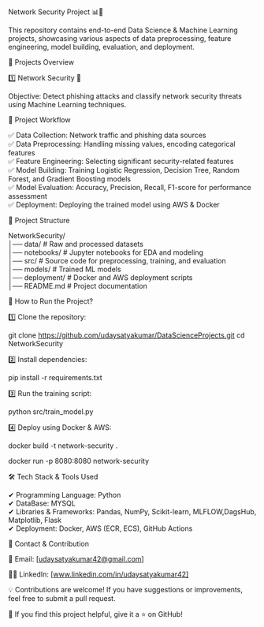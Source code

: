 
Network Security Project 📊🚀

This repository contains end-to-end Data Science & Machine Learning projects, showcasing various aspects of data preprocessing, feature engineering, model building, evaluation, and deployment.

📁 Projects Overview

1️⃣ Network Security 🔐

Objective: Detect phishing attacks and classify network security threats using Machine Learning techniques.

🔹 Project Workflow

✅ Data Collection: Network traffic and phishing data sources  
✅ Data Preprocessing: Handling missing values, encoding categorical features  
✅ Feature Engineering: Selecting significant security-related features  
✅ Model Building: Training Logistic Regression, Decision Tree, Random Forest, and Gradient Boosting models  
✅ Model Evaluation: Accuracy, Precision, Recall, F1-score for performance assessment  
✅ Deployment: Deploying the trained model using AWS & Docker  

📂 Project Structure

NetworkSecurity/  
│── data/ # Raw and processed datasets  
│── notebooks/ # Jupyter notebooks for EDA and modeling  
│── src/ # Source code for preprocessing, training, and evaluation  
│── models/ # Trained ML models  
│── deployment/ # Docker and AWS deployment scripts  
│── README.md # Project documentation  

🚀 How to Run the Project?

1️⃣ Clone the repository:

git clone https://github.com/udaysatyakumar/DataScienceProjects.git cd NetworkSecurity

2️⃣ Install dependencies:

pip install -r requirements.txt

3️⃣ Run the training script:

python src/train_model.py

4️⃣ Deploy using Docker & AWS:

docker build -t network-security .

docker run -p 8080:8080 network-security

🛠 Tech Stack & Tools Used

✔ Programming Language: Python  
✔ DataBase: MYSQL  
✔ Libraries & Frameworks: Pandas, NumPy, Scikit-learn, MLFLOW,DagsHub, Matplotlib, Flask  
✔ Deployment: Docker, AWS (ECR, ECS), GitHub Actions  

📢 Contact & Contribution

📧 Email: [udaysatyakumar42@gmail.com]

👨‍💻 LinkedIn: [www.linkedin.com/in/udaysatyakumar42]

💡 Contributions are welcome! If you have suggestions or improvements, feel free to submit a pull request.


🌟 If you find this project helpful, give it a ⭐ on GitHub!
